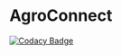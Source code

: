 # AgroConnect

[![Codacy Badge](https://api.codacy.com/project/badge/Grade/065221c7081a408fa4b8ec5a30ed0850)](https://app.codacy.com/gh/BuildForSDGCohort2/Team-351?utm_source=github.com&utm_medium=referral&utm_content=BuildForSDGCohort2/Team-351&utm_campaign=Badge_Grade_Settings)